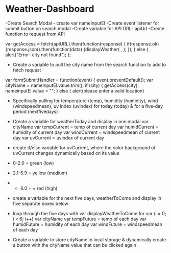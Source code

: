 # Weather-Dashboard

-Create Search Modal - create var nameInputEl
-Create event listener for submit button on search modal
-Create variable for API URL- apiUrl
-Create function to request from API 

var getAccess = fetch(apiURL).then(function(response) {
if(response.ok) {response.json().then(function(data) {displayWeather( , );
});
) else {
alert("Error- city not found");
};

- Create a variable to pull the city name from the search function to add to fetch request

var formSubmitHandler = function(event) { event.preventDefault();
var cityName = nameInputEl.value.trim(); 
if (city) {
getAccess(city);
nameinputEl.value = "";
} else {
alert(please enter a valid location)

- Specifically pulling for temperature (temp), humidity (humidity), wind (windspeedmean), uv index (uvindex) for today (today) & for a five-day period (nextfivedays)

- Create a variable for weatherToday and display in one modal
var cityName
var tempCurrent = temp of current day
var humidCurrent = humidity of current day
var windCurrent = windspeedmean of current day
var uvCurrent = uvindex of current day

- create if/else variable for uvCurrent, where the color background of uvCurrent changes dynamically based on its value
- 0-2.0 = green (low)
- 2.1-5.9 = yellow (medium)
- - 6.0 + = red (high)

- create a variable for the next five days, weatherToCome and display in five separate boxes below
- loop through the five days with var displayWeatherToCome
for var (i = 0; i < 6; i++)
var cityName
var tempFuture = temp of each day
var humidFuture = humidity of each day
var windFuture = windspeedmean of each day

- Create a variable to store cityName in local storage & dynamically create a button with the cityName value that can be clicked again
